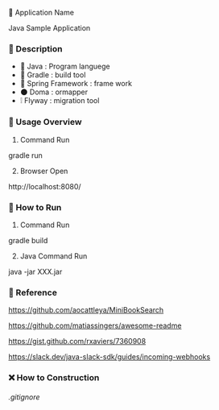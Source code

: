 :green_book: Application Name

Java Sample Application

### :blue_book: Description

- :bell: Java   : Program languege
- :pencil:  ​Gradle : build tool 
- :leaves: ​Spring Framework : frame work
- :new_moon: Doma  : ormapper
- :grey_exclamation: Flyway : migration tool

### :orange_book: Usage Overview

1. Command Run

gradle run 

2. Browser Open

http://localhost:8080/

### :closed_book: How to Run

1. Command Run

gradle build 

2. Java Command Run

java -jar XXX.jar

### :book: Reference

https://github.com/aocattleya/MiniBookSearch

https://github.com/matiassingers/awesome-readme

https://gist.github.com/rxaviers/7360908

https://slack.dev/java-slack-sdk/guides/incoming-webhooks

### :x:  How to Construction

###### .gitignore  

